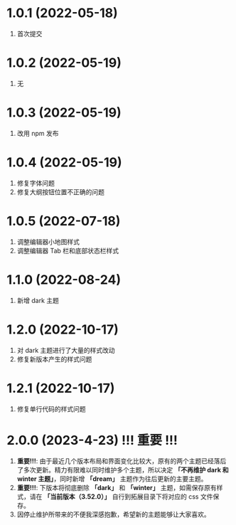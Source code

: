 # 1.0.1 (2022-05-18)
1. 首次提交

# 1.0.2 (2022-05-19)
1. 无

# 1.0.3 (2022-05-19)
1. 改用 npm 发布

# 1.0.4 (2022-05-19)
1. 修复字体问题
2. 修复大纲按钮位置不正确的问题

# 1.0.5 (2022-07-18)
1. 调整编辑器小地图样式
2. 调整编辑器 Tab 栏和底部状态栏样式

# 1.1.0 (2022-08-24)
1. 新增 dark 主题

# 1.2.0 (2022-10-17)
1. 对 dark 主题进行了大量的样式改动
2. 修复新版本产生的样式问题

# 1.2.1 (2022-10-17)
1. 修复单行代码的样式问题

# 2.0.0 (2023-4-23) !!! 重要 !!!
1. **重要!!!**: 由于最近几个版本布局和界面变化比较大，原有的两个主题已经落后了多次更新。精力有限难以同时维护多个主题，所以决定 **「不再维护 dark 和 winter 主题」**，同时新增 **「dream」** 主题作为往后更新的主要主题。
2. **重要!!!**: 下版本将彻底删除 **「dark」** 和 **「winter」** 主题，如需保存原有样式，请在 **「当前版本（3.52.0）」** 自行到拓展目录下将对应的 css 文件保存。
3. 因停止维护所带来的不便我深感抱歉，希望新的主题能够让大家喜欢。
